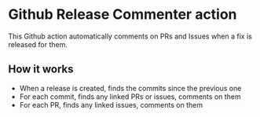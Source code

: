 # Github Release Commenter action

This Github action automatically comments on PRs and Issues when a fix is released for them.

## How it works

- When a release is created, finds the commits since the previous one
- For each commit, finds any linked PRs or issues, comments on them
- For each PR, finds any linked issues, comments on them
